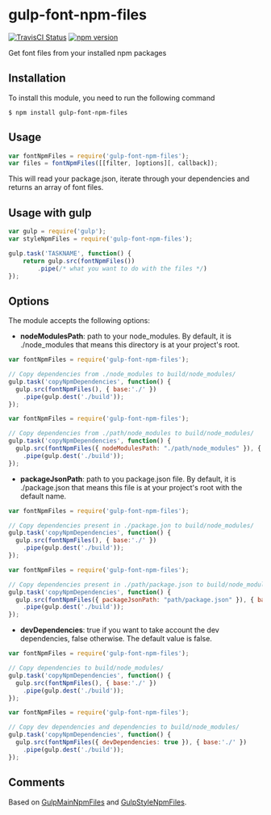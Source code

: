 # gulp-font-npm-files

[![TravisCI Status][travis-image]][travis-url]
[![npm version][npm-image]][npm-url]

Get font files from your installed npm packages

## Installation
To install this module, you need to run the following command

```
$ npm install gulp-font-npm-files
```

## Usage

```Javascript
var fontNpmFiles = require('gulp-font-npm-files');
var files = fontNpmFiles([[filter, ]options][, callback]);
```

This will read your package.json, iterate through your dependencies and returns an array of font files.

## Usage with gulp

```Javascript
var gulp = require('gulp');
var styleNpmFiles = require('gulp-font-npm-files');

gulp.task('TASKNAME', function() {
    return gulp.src(fontNpmFiles())
        .pipe(/* what you want to do with the files */)
});
```

## Options
The module accepts the following options:
- **nodeModulesPath**: path to your node_modules. By default, it is ./node_modules that means this directory is at your project's root.

```Javascript
var fontNpmFiles = require('gulp-font-npm-files');

// Copy dependencies from ./node_modules to build/node_modules/
gulp.task('copyNpmDependencies', function() {
  gulp.src(fontNpmFiles(), { base:'./' })
    .pipe(gulp.dest('./build'));
});
```

```Javascript
var fontNpmFiles = require('gulp-font-npm-files');

// Copy dependencies from ./path/node_modules to build/node_modules/
gulp.task('copyNpmDependencies', function() {
  gulp.src(fontNpmFiles({ nodeModulesPath: "./path/node_modules" }), { base:'./' })
    .pipe(gulp.dest('./build'));
});
```

- **packageJsonPath**: path to you package.json file. By default, it is ./package.json that means this file is at your project's root with the default name.

```Javascript
var fontNpmFiles = require('gulp-font-npm-files');

// Copy dependencies present in ./package.jon to build/node_modules/
gulp.task('copyNpmDependencies', function() {
  gulp.src(fontNpmFiles(), { base:'./' })
    .pipe(gulp.dest('./build'));
});
```

```Javascript
var fontNpmFiles = require('gulp-font-npm-files');

// Copy dependencies present in ./path/package.json to build/node_modules/
gulp.task('copyNpmDependencies', function() {
  gulp.src(fontNpmFiles({ packageJsonPath: "path/package.json" }), { base:'./' })
    .pipe(gulp.dest('./build'));
});
```

- **devDependencies**: true if you want to take account the dev dependencies, false otherwise. The default value is false.

```Javascript
var fontNpmFiles = require('gulp-font-npm-files');

// Copy dependencies to build/node_modules/
gulp.task('copyNpmDependencies', function() {
  gulp.src(fontNpmFiles(), { base:'./' })
    .pipe(gulp.dest('./build'));
});
```

```Javascript
var fontNpmFiles = require('gulp-font-npm-files');

// Copy dev dependencies and dependencies to build/node_modules/
gulp.task('copyNpmDependencies', function() {
  gulp.src(fontNpmFiles({ devDependencies: true }), { base:'./' })
    .pipe(gulp.dest('./build'));
});
```

## Comments

Based on [GulpMainNpmFiles](https://github.com/drioemgaoin/GulpMainNpmFiles) and [GulpStyleNpmFiles](https://github.com/adalbueno/GulpStyleNpmFiles).

[travis-image]: https://travis-ci.org/yadickson/gulp-font-npm-files.svg
[travis-url]: https://travis-ci.org/yadickson/gulp-font-npm-files

[npm-image]: https://badge.fury.io/js/gulp-font-npm-files.svg
[npm-url]: https://badge.fury.io/js/gulp-font-npm-files
